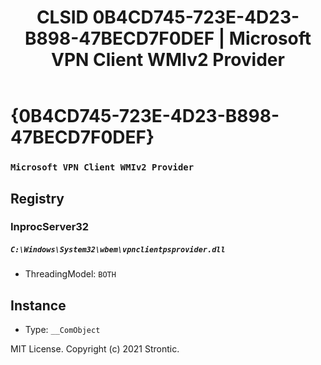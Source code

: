 ﻿---
title: "CLSID 0B4CD745-723E-4D23-B898-47BECD7F0DEF | Microsoft VPN Client WMIv2 Provider"
excerpt: What is COM-Object CLSID 0B4CD745-723E-4D23-B898-47BECD7F0DEF?
---

# {0B4CD745-723E-4D23-B898-47BECD7F0DEF}

### `Microsoft VPN Client WMIv2 Provider`

## Registry


### InprocServer32

##### `C:\Windows\System32\wbem\vpnclientpsprovider.dll`
* ThreadingModel: `BOTH`

## Instance

* Type: `__ComObject`

MIT License. Copyright (c) 2021 Strontic.


